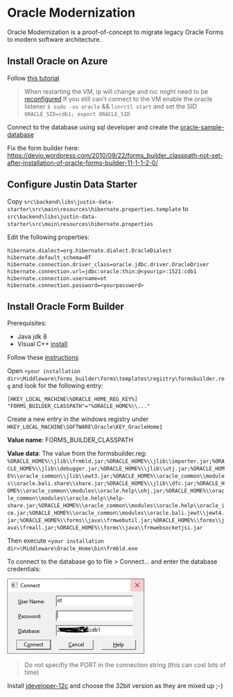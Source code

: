 # Oracle Modernization

Oracle Modernization is a proof-of-concept to migrate legacy Oracle Forms to modern software architecture.

## Install Oracle on Azure

Follow [this tutorial](https://docs.microsoft.com/en-us/azure/virtual-machines/workloads/oracle/oracle-database-quick-create#code-try-1)

> When restarting the VM, ip will change and nic might need to be [reconfigured](https://docs.microsoft.com/en-us/azure/virtual-machines/troubleshooting/reset-network-interface)
> If you still can't connect to the VM enable the oracle listener `$ sudo -su oracle` && `lsnrctl start` and set the SID `ORACLE_SID=cdb1; export ORACLE_SID`

Connect to the database using sql developer and create the [oracle-sample-database](https://www.oracletutorial.com/getting-started/oracle-sample-database/)

Fix the form builder here:
https://devio.wordpress.com/2010/09/22/forms_builder_classpath-not-set-after-installation-of-oracle-forms-builder-11-1-1-2-0/

## Configure Justin Data Starter

Copy `src\backend\libs\justin-data-starter\src\main\resources\hibernate.properties.template` to `src\backend\libs\justin-data-starter\src\main\resources\hibernate.properties`

Edit the following properties:

```config
hibernate.dialect=org.hibernate.dialect.OracleDialect
hibernate.default_schema=OT
hibernate.connection.driver_class=oracle.jdbc.driver.OracleDriver
hibernate.connection.url=jdbc:oracle:thin:@<yourip>:1521:cdb1
hibernate.connection.username=ot
hibernate.connection.password=<yourpassword>
```

## Install Oracle Form Builder

Prerequisites:

- Java jdk 8
- Visual C++ [install](https://www.microsoft.com/en-us/download/details.aspx?id=40784)

Follow these [instructions](https://oracle-base.com/articles/12c/standalone-forms-builder-12c-installation-on-windows-1221)

Open `<your installation dir>\Middleware\forms_builder\forms\templates\registry\formsbuilder.reg` and look for the following entry:

```
[HKEY_LOCAL_MACHINE\%ORACLE_HOME_REG_KEY%]
"FORMS_BUILDER_CLASSPATH"="%ORACLE_HOME%\\..."
```

Create a new entry in the windows registry under `HKEY_LOCAL_MACHINE\SOFTWARE\Oracle\KEY_OracleHome1`

**Value name**: FORMS_BUILDER_CLASSPATH

**Value data**: The value from the formsbuilder.reg: `%ORACLE_HOME%\\jlib\\frmbld.jar;%ORACLE_HOME%\\jlib\\importer.jar;%ORACLE_HOME%\\jlib\\debugger.jar;%ORACLE_HOME%\\jlib\\utj.jar;%ORACLE_HOME%\\oracle_common\\jlib\\ewt3.jar;%ORACLE_HOME%\\oracle_common\\modules\\oracle.bali.share\\share.jar;%ORACLE_HOME%\\jlib\\dfc.jar;%ORACLE_HOME%\\oracle_common\\modules\\oracle.help\\ohj.jar;%ORACLE_HOME%\\oracle_common\\modules\\oracle.help\\help-share.jar;%ORACLE_HOME%\\oracle_common\\modules\\oracle.help\\oracle_ice.jar;%ORACLE_HOME%\\oracle_common\\modules\\oracle.bali.jewt\\jewt4.jar;%ORACLE_HOME%\\forms\\java\\frmwebutil.jar;%ORACLE_HOME%\\forms\\java\\frmall.jar;%ORACLE_HOME%\\forms\\java\\frmwebsocketjsi.jar`

Then execute `<your installation dir>\Middleware\Oracle_Home\bin\frmbld.exe`

To connect to the database go to file > Connect... and enter the database credentials:

![Connect To Oracle](docs/forms-connect.PNG)

> Do not specifiy the PORT in the connection string (this can cost lots of time)

Install [jdeveloper-12c](https://www.oracle.com/tools/downloads/jdev-v12120-downloads.html) and choose the 32bit version as they are mixed up ;-)
